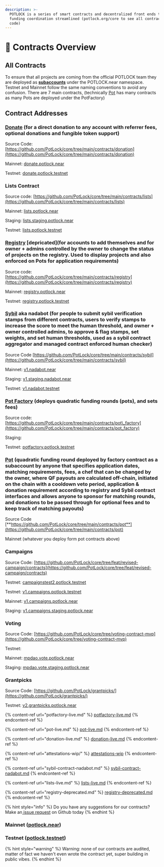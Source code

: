 ```yaml
---
description: >-
  POTLOCK is a series of smart contracts and decentralized front ends to making
  funding coordination streamlined (potlock.org/core to see all contract source
  code)
---
```


# 📃 Contracts Overview

## All Contracts

To ensure that all projects are coming from the official POTLOCK team they are deployed as [**subaccounts**](https://docs.near.org/tutorials/crosswords/basics/add-functions-call#create-a-subaccount) under the POTLOCK.near namespace. Testnet and Mainnet follow the same naming conventions to avoid any confusion. There are 7 main contracts, (technically [Pot](pot-live.md) has many contracts as many Pots are deployed under the PotFactory)



## Contract Addresses

### [Donate](donation-live.md) (for a direct donation to any account with referrer fees, optional donations and fungible token support)

Source Code: [https://github.com/PotLock/core/tree/main/contracts/donation](https://github.com/PotLock/core/tree/main/contracts/donation)

Mainnet: [donate.potlock.near](https://nearblocks.io/address/donate.potlock.near)

Testnet: [donate.potlock.testnet](https://testnet.nearblocks.io/address/donate.potlock.testnet)

### **Lists** Contract

Source code: [https://github.com/PotLock/core/tree/main/contracts/lists](https://github.com/PotLock/core/tree/main/contracts/lists)

Mainnet: [lists.potlock.near](https://nearblocks.io/address/lists.potlock.near)

Staging: [lists.staging.potlock.near](https://nearblocks.io/address/lists.staging.potlock.near)

Testnet: [lists.potlock.testnet](https://testnet.nearblocks.io/address/lists.potlock.testnet)

### [**Registry**](registry-deprecated.md) **\[depricated]\(for accounts to add themselves and for owner + admins controlled by the owner to change the status of projects on the registry. Used to display projects and also enforced on Pots for application requirements)**

Source code: [https://github.com/PotLock/core/tree/main/contracts/registry](https://github.com/PotLock/core/tree/main/contracts/registry)

Mainnet:  [registry.potlock.near](https://nearblocks.io/address/registry.potlock.near)

Testnet: [registry.potlock.testnet](https://testnet.nearblocks.io/address/registry.potlock.testnet)

### [**Sybil**](sybil-contract-nadabot.md) **aka nadabot (for people to submit sybil verification stamps from different contracts, users to verify stamps to increase the score to meet the human threshold, and owner + owner controlled admins, to approve & flag stamps, set weights, and set human thresholds, used as a sybil contract aggregator and managed contract enforced human checker)**

Source Code [https://github.com/PotLock/core/tree/main/contracts/sybil](https://github.com/PotLock/core/tree/main/contracts/sybil)

Mainnet: [v1.nadabot.near](https://nearblocks.io/address/v1.nadabot.near)

Staging: [v1.staging.nadabot.near](https://nearblocks.io/address/v1.staging.nadabot.near)

Testnet: [v1.nadabot.testnet](https://testnet.nearblocks.io/address/v1.nadabot.testnet)

### [**Pot Factory**](potfactory-live.md) **(deploys quadratic funding rounds (pots), and sets fees)**

Source code: [https://github.com/PotLock/core/tree/main/contracts/pot\_factory](https://github.com/PotLock/core/tree/main/contracts/pot_factory)

Staging:&#x20;

Testnet: [potfactory.potlock.testnet](https://testnet.nearblocks.io/address/potfactory.potlock.testnet)

### [**Pot**](pot-live.md) **(quadratic funding round deployed by factory contract as a subaccount by anyone that specifies application dates, matching requirements, fees, a chef that can be changed by the owner, where QF payouts are calculated off-chain, initiated on the chain with a cooldown veto period, application & donation requirement according to registry and Sybil contract interfaces and allows anyone to sponsor for matching rounds, and donations to be passed through for optional fees  and to keep track of matching payouts)**

Source Code   [**https://github.com/PotLock/core/tree/main/contracts/pot**](https://github.com/PotLock/core/tree/main/contracts/pot)

Mainnet (whatever you deploy form pot contracts above)

### **Campaigns**

Source Code: [https://github.com/PotLock/core/tree/feat/revised-campaign/contracts](https://github.com/PotLock/core/tree/feat/revised-campaign/contracts)

Testnet: [campaignstest2.potlock.testnet](https://testnet.nearblocks.io/address/campaignstest2.potlock.testnet)

Testnet: [v1.campaigns.potlock.testnet](https://testnet.nearblocks.io/address/v1.campaigns.potlock.testnet)

Mainnet: [v1.campaigns.potlock.near](https://nearblocks.io/address/v1.campaigns.potlock.near)

Staging: [v1.campaigns.staging.potlock.near](https://nearblocks.io/address/v1.campaigns.staging.potlock.near)



### Voting

Source Code: [https://github.com/PotLock/core/tree/voting-contract-mvp](https://github.com/PotLock/core/tree/voting-contract-mvp)

Testnet:&#x20;

Mainnet: [mpdao.vote.potlock.near](https://nearblocks.io/address/mpdao.vote.potlock.near)

Staging: [mpdao.vote.staging.potlock.near](https://nearblocks.io/address/mpdao.vote.staging.potlock.near)



### **Grantpicks**

Source Code: [https://github.com/PotLock/grantpicks/](https://github.com/PotLock/grantpicks/)

Testnet: [v2.grantpicks.potlock.near](https://nearblocks.io/address/v2.grantpicks.potlock.near)



{% content-ref url="potfactory-live.md" %}
[potfactory-live.md](potfactory-live.md)
{% endcontent-ref %}

{% content-ref url="pot-live.md" %}
[pot-live.md](pot-live.md)
{% endcontent-ref %}

{% content-ref url="donation-live.md" %}
[donation-live.md](donation-live.md)
{% endcontent-ref %}

{% content-ref url="attestations-wip/" %}
[attestations-wip](attestations-wip/)
{% endcontent-ref %}

{% content-ref url="sybil-contract-nadabot.md" %}
[sybil-contract-nadabot.md](sybil-contract-nadabot.md)
{% endcontent-ref %}

{% content-ref url="lists-live.md" %}
[lists-live.md](lists-live.md)
{% endcontent-ref %}

{% content-ref url="registry-deprecated.md" %}
[registry-deprecated.md](registry-deprecated.md)
{% endcontent-ref %}

{% hint style="info" %}
Do you have any suggestions for our contracts? Make an[ issue request](https://github.com/PotLock/core/issues/new) on Github today
{% endhint %}

### Mainnet ([potlock.near](https://nearblocks.io/address/potlock.near))



### Testnet ([potlock.testnet](https://testnet.nearblocks.io/address/potlock.testnet))



{% hint style="warning" %}
Warning: none of our contracts are audited, matter of fact we haven't even wrote the contract yet, super building in public vibes.
{% endhint %}
